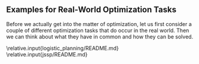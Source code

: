 ## Examples for Real-World Optimization Tasks

Before we actually get into the matter of optimization, let us first consider a couple of different optimization tasks that do occur in the real world.
Then we can think about what they have in common and how they can be solved.

\relative.input{logistic_planning/README.md}
\relative.input{jssp/README.md}